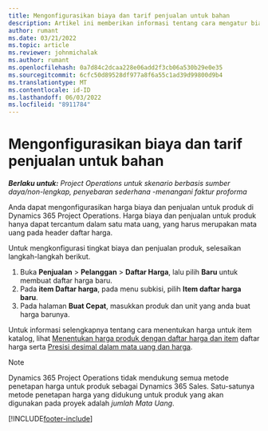 ```yaml
---
title: Mengonfigurasikan biaya dan tarif penjualan untuk bahan
description: Artikel ini memberikan informasi tentang cara mengatur biaya dan tingkat penjualan untuk bahan yang digunakan pada proyek.
author: rumant
ms.date: 03/21/2022
ms.topic: article
ms.reviewer: johnmichalak
ms.author: rumant
ms.openlocfilehash: 0a7d84c2dcaa228e06add2f3cb06a530b29e0e35
ms.sourcegitcommit: 6cfc50d89528df977a8f6a55c1ad39d99800d9b4
ms.translationtype: MT
ms.contentlocale: id-ID
ms.lasthandoff: 06/03/2022
ms.locfileid: "8911784"
---
```

# <a name="set-up-cost-and-sales-rates-for-materials"></a>Mengonfigurasikan biaya dan tarif penjualan untuk bahan

_**Berlaku untuk:** Project Operations untuk skenario berbasis sumber daya/non-lengkap, penyebaran sederhana -menangani faktur proforma_

Anda dapat mengonfigurasikan harga biaya dan penjualan untuk produk di Dynamics 365 Project Operations. Harga biaya dan penjualan untuk produk hanya dapat tercantum dalam satu mata uang, yang harus merupakan mata uang pada header daftar harga.

Untuk mengkonfigurasi tingkat biaya dan penjualan produk, selesaikan langkah-langkah berikut. 

1. Buka **Penjualan** > **Pelanggan** > **Daftar Harga**, lalu pilih **Baru** untuk membuat daftar harga baru. 
2. Pada **item Daftar harga**, pada menu subkisi, pilih **Item daftar harga baru**. 
3. Pada halaman **Buat Cepat**, masukkan produk dan unit yang anda buat harga barunya.

Untuk informasi selengkapnya tentang cara menentukan harga untuk item katalog, lihat [Menentukan harga produk dengan daftar harga dan item](/dynamics365/sales/create-price-lists-price-list-items-define-pricing-products) daftar harga serta [Presisi desimal dalam mata uang dan harga](/dynamics365/sales/decimal-precision-currency-pricing).
> [!NOTE]
> Dynamics 365 Project Operations tidak mendukung semua metode penetapan harga untuk produk sebagai Dynamics 365 Sales. Satu-satunya metode penetapan harga yang didukung untuk produk yang akan digunakan pada proyek adalah *jumlah Mata Uang*.


[!INCLUDE[footer-include](../includes/footer-banner.md)]
